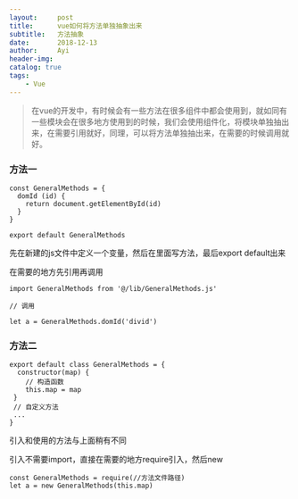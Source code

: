 ```yaml
---
layout:     post
title:      vue如何将方法单独抽象出来
subtitle:   方法抽象
date:       2018-12-13
author:     Ayi
header-img: 
catalog: true
tags:
    - Vue
---
```


>在vue的开发中，有时候会有一些方法在很多组件中都会使用到，就如同有一些模块会在很多地方使用到的时候，我们会使用组件化，将模块单独抽出来，在需要引用就好，同理，可以将方法单独抽出来，在需要的时候调用就好。

### 方法一

```
const GeneralMethods = {
  domId (id) {
    return document.getElementById(id)
  }
}

export default GeneralMethods
```

先在新建的js文件中定义一个变量，然后在里面写方法，最后export default出来

在需要的地方先引用再调用

```
import GeneralMethods from '@/lib/GeneralMethods.js'

// 调用

let a = GeneralMethods.domId('divid')
```

### 方法二

```
export default class GeneralMethods = {
  constructor(map) {
    // 构造函数
	this.map = map
 }
 // 自定义方法
 ...
}
```

引入和使用的方法与上面稍有不同

引入不需要import，直接在需要的地方require引入，然后new

```
const GeneralMethods = require(//方法文件路径)
let a = new GeneralMethods(this.map)
```